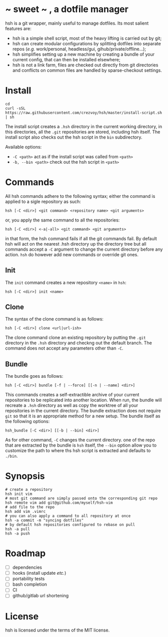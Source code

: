 # ~ sweet ~ , a dotfile manager

hsh is a git wrapper, mainly useful to manage dotfiles.
Its most salient features are:

 - hsh is a simple shell script, most of the heavy lifting is carried out by git;
 - hsh can create modular configurations by splitting dotfiles into separate
   repos (*e.g.* work/personal, headless/gui, gihub/private/offline...);
 - hsh simplifies setting up a new machine by creating a bundle of your current
   config, that can then be installed elsewhere;
 - hsh is not a link farm, files are checked out directly from git directories
   and conflicts on common files are handled by sparse-checkout settings. 

# Install

    cd
    curl -sSL https://raw.githubusercontent.com/crezvoy/hsh/master/install-script.sh | sh

The install script creates a `.hsh` directory in the current working directory,
in this directories, all the `.git` repositories are stored, including hsh
itself. The install script also checks out the hsh script in the `bin`
subdirectory.

Available options:
 - `-C <path>` act as if the install script was called from `<path>`
 - `-b, --bin <path>` check out the hsh script in `<path>`

# Commands

All hsh commands adhere to the following syntax; either the command is applied
to a sigle repository as such:
    
    hsh [-C <dir>] <git command> <repository name> <git arguments>

or, you apply the same command to all the repositories:

    hsh [-C <dir>] <-a|-all> <git command> <git arguments>

in that form, the hsh command fails if all the git commands fail.  By default
hsh will act on the nearest .hsh directory up the directory tree but all
commands accept a `-C` argument to change the current directory before any
action. `hsh` do however add new commands or override git ones.

## Init

The `init` command creates a new repository `<name>` in `hsh`:

    hsh [-C <dir>] init <name>


## Clone

The syntax of the clone command is as follows:

    hsh [-C <dir>] clone <url|url-ish>

The clone command clone an existing repository by putting the `.git` directory
in the `.hsh` directory and checkng out the default branch. The command does not
accept any parameters other than `-C`.

## Bundle

The bundle goes as follows:

    hsh [-C <dir>] bundle [-f | --force] [[-n | --name] <dir>]

This commands creates a self-extractible archive of your current repositories
to be replicated into another location. When run, the bundle will recreate a
`.hsh` directory as well as copy the worktree of all your repositories in the
current directory. The bundle extraction does not require `git` so that it is
an appropriate method for a new setup. The bundle itself as the following
options:

    hsh_bundle [-C <dir>] [[-b | --bin] <dir>]

As for other command, `-C` changes the current directory. one of the repo that
are extracted by the bundle is `hsh` itself, the `--bin` option allow you to
customize the path to where ths hsh script is extracted and defaults to `./bin`.

# Synopsis

    # create a repository 
    hsh init vim
    # most git command are simply passed onto the corresponding git repo
    hsh remote vim add git@github.com/myself/hsh-vim
    # add file to the repo
    hsh add vim .vimrc
    # you can also apply a command to all repository at once
    hsh -a commit -m "syncing dotfiles"
    # by default hsh repositories configured to rebase on pull
    hsh -a pull
    hsh -a push

# Roadmap

 - [ ] dependencies
 - [ ] hooks (install update *etc.*)
 - [ ] portability tests
 - [ ] bash completion
 - [ ] CI
 - [ ] github/gitlab url shortening

# License

hsh is licensed under the terms of the MIT license.
